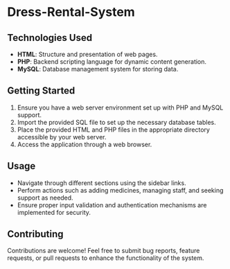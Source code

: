 # Dress-Rental-System
## Technologies Used

- **HTML**: Structure and presentation of web pages.
- **PHP**: Backend scripting language for dynamic content generation.
- **MySQL**: Database management system for storing data.

## Getting Started

1. Ensure you have a web server environment set up with PHP and MySQL support.
2. Import the provided SQL file to set up the necessary database tables.
3. Place the provided HTML and PHP files in the appropriate directory accessible by your web server.
4. Access the application through a web browser.

## Usage

- Navigate through different sections using the sidebar links.
- Perform actions such as adding medicines, managing staff, and seeking support as needed.
- Ensure proper input validation and authentication mechanisms are implemented for security.

## Contributing

Contributions are welcome! Feel free to submit bug reports, feature requests, or pull requests to enhance the functionality of the system.

